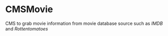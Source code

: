 # CMSMovie
CMS to grab movie information from movie database source such as *IMDB* and *Rottentomatoes*

